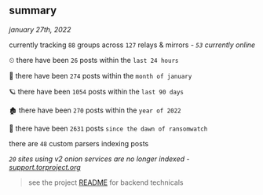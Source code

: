 
## summary
_january 27th, 2022_

currently tracking `88` groups across `127` relays & mirrors - _`53` currently online_

⏲ there have been `26` posts within the `last 24 hours`

🦈 there have been `274` posts within the `month of january`

🪐 there have been `1054` posts within the `last 90 days`

🏚 there have been `270` posts within the `year of 2022`

🦕 there have been `2631` posts `since the dawn of ransomwatch`

there are `48` custom parsers indexing posts

_`20` sites using v2 onion services are no longer indexed - [support.torproject.org](https://support.torproject.org/onionservices/v2-deprecation/)_

> see the project [README](https://github.com/thetanz/ransomwatch#ransomwatch--) for backend technicals
